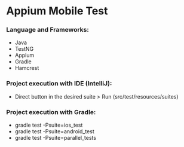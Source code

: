 # Appium Mobile Test

### Language and Frameworks:
* Java
* TestNG
* Appium
* Gradle
* Hamcrest

### Project execution with IDE (IntelliJ):
* Direct button in the desired suite > Run (src/test/resources/suites)

### Project execution with Gradle:
* gradle test -Psuite=ios_test
* gradle test -Psuite=android_test
* gradle test -Psuite=parallel_tests